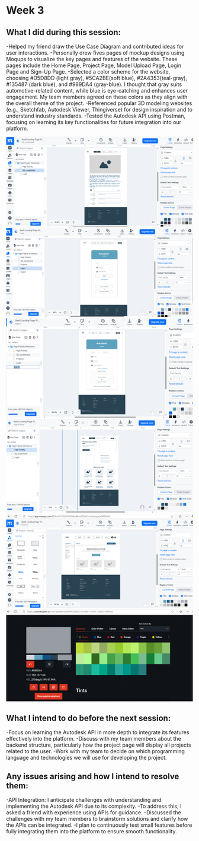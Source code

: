 # Week 3
## What I did during this session:
-Helped my friend draw the Use Case Diagram and contributed ideas for user interactions.
-Personally drew fives pages of mockup designs using Moqups to visualize the key pages and features of the website. These pages include the Home Page, Project Page, Model Upload Page, Login Page and Sign-Up Page. 
-Selected a color scheme for the website, choosing #D5D8DD (light gray), #5CA2BE(soft blue), #2A4353(teal-gray), #135487 (dark blue), and #989DA4 (gray-blue). I thought that gray suits automotive-related content, while blue is eye-catching and enhances user engagement. My team members agreed on these colors as they align with the overall theme of the project. 
-Referenced popular 3D modeling websites (e.g., Sketchfab, Autodesk Viewer, Thingiverse) for design inspiration and to understand industry standards. 
-Tested the Autodesk API using Postman, focusing on learning its key functionalities for future integration into our platform.

![ScreenShot Image](Images/3Dmodelview.png)
![ScreenShot Image](Images/login.png)
![ScreenShot Image](Images/signin.png)
![ScreenShot Image](Images/main.png)
![ScreenShot Image](Images/projects.png)
![ScreenShot Image](Images/colorpalette.png)

## What I intend to do before the next session:
-Focus on learning the Autodesk API in more depth to integrate its features effectively into the platform.
-Discuss with my team members about the backend structure, particularly how the project page will display all projects related to the user. 
-Work with my team to decide on which programming language and technologies we will use for developing the project. 

## Any issues arising and how I intend to resolve them:
-API Integration: I anticipate challenges with understanding and implementing the Autodesk API due to its complexity.
    -To address this, I asked a friend with experience using APIs for guidance. 
    -Discussed the challenges with my team members to brainstorm solutions and clarify how the APIs can be integrated. 
    -I plan to continuously test small features before fully integrating them into the platform to ensure smooth functionality.
